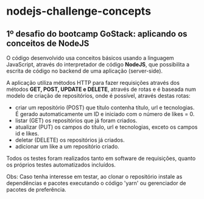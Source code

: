 # nodejs-challenge-concepts
## 1º desafio do bootcamp GoStack: aplicando os conceitos de NodeJS

O código desenvolvido usa conceitos básicos usando a linguagem JavaScript, através do interpretador de código **NodeJS**, que possibilita
a escrita de código no backend de uma aplicação (server-side).

A aplicação utiliza métodos HTTP para fazer requisições através dos métodos **GET, POST, UPDATE e DELETE**, através de rotas e é
baseada num modelo de criação de repositórios, onde é possível, através destas rotas:

 - criar um repositório (POST) que título contenha título, url e tecnologias. É gerado automaticamente um ID e iniciado com o número de likes = 0. 
 - listar (GET) os repositórios que já foram criados.
 - atualizar (PUT) os campos do título, url e tecnologias, exceto os campos id e likes. 
 - deletar (DELETE) os repositórios já criados.
 - adicionar um like a um repositório criado.
 
Todos os testes foram realizados tanto em software de requisições, quanto os próprios testes automatizados incluídos.

Obs: Caso tenha interesse em testar, ao clonar o repositório instale as dependências e pacotes executando o código 'yarn' ou
gerenciador de pacotes de preferência.
